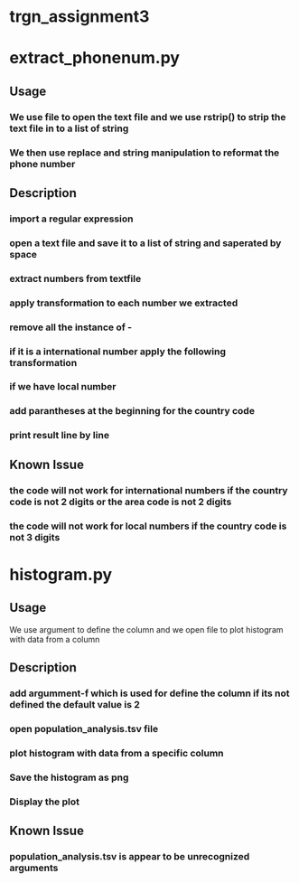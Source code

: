# trgn_assignment3
# extract_phonenum.py
## Usage
### We use file to open the text file and we use rstrip() to strip the text file in to a list of string
### We then use replace and string manipulation to reformat the phone number
## Description
### import a regular expression
### open a text file and save it to a list of string and saperated by space
### extract numbers from textfile
### apply transformation to each number we extracted 
### remove all the instance of -
### if it is a international number apply the following transformation 
### if we have local number 
### add parantheses at the beginning for the country code
### print result line by line
## Known Issue
### the code will not work for international numbers if the country code is not 2 digits or the area code is not 2 digits
### the code will not work for local numbers if the country code is not 3 digits
# histogram.py
## Usage
 We use argument to define the column and we open file to plot histogram with data from a column
## Description
### add argumment-f which is used for define the column if its not defined the default value is 2
### open population_analysis.tsv file
### plot histogram with data from a specific column
### Save the histogram as png
### Display the plot
## Known Issue
### population_analysis.tsv is appear to be unrecognized arguments
